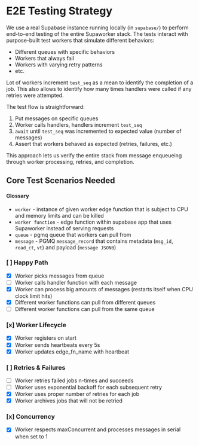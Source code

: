 # E2E Testing Strategy

We use a real Supabase instance running locally (in `supabase/`) to perform end-to-end testing of the entire Supaworker stack. The tests interact with purpose-built test workers that simulate different behaviors:

- Different queues with specific behaviors
- Workers that always fail
- Workers with varying retry patterns
- etc.

Lot of workers increment `test_seq` as a mean to identify the completion of a job.
This also allows to identify how many times handlers were called if any retries were attempted.

The test flow is straightforward:

1. Put messages on specific queues
2. Worker calls handlers, handlers increment `test_seq`
3. `await` until `test_seq` was incremented to expected value (number of messages)
4. Assert that workers behaved as expected (retries, failures, etc.)

This approach lets us verify the entire stack from message enqueueing through worker processing, retries, and completion.

## Core Test Scenarios Needed

#### Glossary

- `worker` - instance of given worker edge function that is subject to CPU and memory limits and can be killed
- `worker function` - edge function within supabase app that uses Supaworker instead of serving requests
- `queue` - pgmq queue that workers can pull from
- `message` - PGMQ `message_record` that contains metadata (`msg_id`, `read_ct`, `vt`) and payload (`message JSONB`)

### [ ] Happy Path

- [x] Worker picks messages from queue
- [ ] Worker calls handler function with each message
- [x] Worker can process big amounts of messages (restarts itself when CPU clock limit hits)
- [x] Different worker functions can pull from different queues
- [ ] Different worker functions can pull from the same queue

### [x] Worker Lifecycle

- [x] Worker registers on start
- [x] Worker sends heartbeats every 5s
- [x] Worker updates edge_fn_name with heartbeat

### [ ] Retries & Failures

- [ ] Worker retries failed jobs n-times and succeeds
- [ ] Worker uses exponential backoff for each subsequent retry
- [x] Worker uses proper number of retries for each job
- [x] Worker archives jobs that will not be retried

### [x] Concurrency

- [x] Worker respects maxConcurrent and processes messages in serial when set to 1
